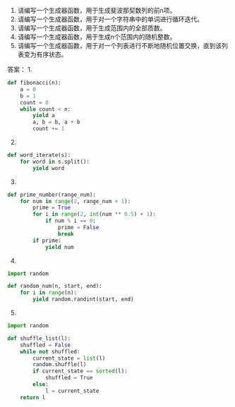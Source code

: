 1. 请编写一个生成器函数，用于生成斐波那契数列的前n项。
2. 请编写一个生成器函数，用于对一个字符串中的单词进行循环迭代。
3. 请编写一个生成器函数，用于生成范围内的全部质数。
4. 请编写一个生成器函数，用于生成n个范围内的随机整数。
5. 请编写一个生成器函数，用于对一个列表进行不断地随机位置交换，直到该列表变为有序状态。

答案：
1. 
```python
def fibonacci(n):
    a = 0
    b = 1
    count = 0
    while count < n:
        yield a
        a, b = b, a + b
        count += 1
```
2. 
```python
def word_iterate(s):
    for word in s.split():
        yield word
```
3. 
```python
def prime_number(range_num):
    for num in range(2, range_num + 1):
        prime = True
        for i in range(2, int(num ** 0.5) + 1):
            if num % i == 0:
                prime = False
                break
        if prime:
            yield num
```
4. 
```python
import random

def random_num(n, start, end):
    for i in range(n):
        yield random.randint(start, end)
```
5. 
```python
import random

def shuffle_list(l):
    shuffled = False
    while not shuffled:
        current_state = list(l)
        random.shuffle(l)
        if current_state == sorted(l):
            shuffled = True
        else:
            l = current_state
    return l
```